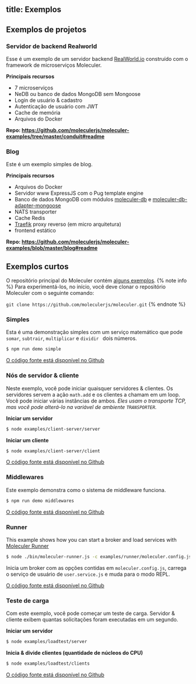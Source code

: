 title: Exemplos
---

## Exemplos de projetos

### Servidor de backend Realworld
Esse é um exemplo de um servidor backend [RealWorld.io](https://realworld.io/) construído com o framework de microserviços Moleculer.

**Principais recursos**
- 7 microserviços
- NeDB ou banco de dados MongoDB sem Mongoose
- Login de usuário & cadastro
- Autenticação de usuário com JWT
- Cache de memória
- Arquivos do Docker

**Repo: https://github.com/moleculerjs/moleculer-examples/tree/master/conduit#readme**

### Blog
Este é um exemplo simples de blog.

**Principais recursos**
- Arquivos do Docker
- Servidor www ExpressJS com o Pug template engine
- Banco de dados MongoDB com módulos [moleculer-db](https://github.com/moleculerjs/moleculer-db) e [moleculer-db-adapter-mongoose](https://github.com/moleculerjs/moleculer-db/tree/master/packages/moleculer-db-adapter-mongoose)
- NATS transporter
- Cache Redis
- [Traefik](https://traefik.io/) proxy reverso (em micro arquitetura)
- frontend estático

**Repo: https://github.com/moleculerjs/moleculer-examples/blob/master/blog#readme**

## Exemplos curtos
O repositório principal do Moleculer contém [alguns exemplos](https://github.com/moleculerjs/moleculer/blob/master/examples/).
{% note info %}
Para experimentá-los, no início, você deve clonar o repositório Moleculer com o seguinte comando:

`git clone https://github.com/moleculerjs/moleculer.git`
{% endnote %}

### Simples
Esta é uma demonstração simples com um serviço matemático que pode `somar`, `subtrair`, `multiplicar` e `dividir ` dois números.

```bash
$ npm run demo simple
```

[O código fonte está disponível no Github](https://github.com/moleculerjs/moleculer/blob/master/examples/simple/index.js)

### Nós de servidor & cliente
Neste exemplo, você pode iniciar quaisquer servidores & clientes. Os servidores servem a ação `math.add` e os clientes a chamam em um loop. Você pode iniciar várias instâncias de ambos. *Eles usam o transporte TCP, mas você pode alterá-lo na variável de ambiente `TRANSPORTER`.*

**Iniciar um servidor**
```bash
$ node examples/client-server/server
```

**Iniciar um cliente**
```bash
$ node examples/client-server/client
```

[O código fonte está disponível no Github](https://github.com/moleculerjs/moleculer/tree/master/examples/client-server)

### Middlewares
Este exemplo demonstra como o sistema de middleware funciona.

```bash
$ npm run demo middlewares
```

[O código fonte está disponível no Github](https://github.com/moleculerjs/moleculer/blob/master/examples/middlewares/index.js)

### Runner
This example shows how you can start a broker and load services with [Moleculer Runner](./runner.html)

```bash
$ node ./bin/moleculer-runner.js -c examples/runner/moleculer.config.js -r examples/user.service.js
```
Inicia um broker com as opções contidas em `moleculer.config.js`, carrega o serviço de usuário de `user.service.js` e muda para o modo REPL.

[O código fonte está disponível no Github](https://github.com/moleculerjs/moleculer/blob/master/examples/runner)

### Teste de carga
Com este exemplo, você pode começar um teste de carga. Servidor & cliente exibem quantas solicitações foram executadas em um segundo.

**Iniciar um servidor**
```bash
$ node examples/loadtest/server
```

**Inicia & divide clientes (quantidade de núcleos do CPU)**
```bash
$ node examples/loadtest/clients
```

[O código fonte está disponível no Github](https://github.com/moleculerjs/moleculer/blob/master/examples/loadtest)
